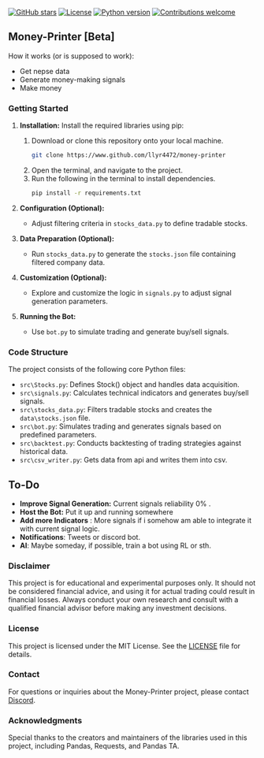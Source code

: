 [![GitHub stars](https://img.shields.io/github/stars/LLyr4472/money-printer.svg?style=flat-square)](https://github.com/LLyr4472/money-printer/stargazers)
[![License](https://img.shields.io/badge/License-MIT-yellow.svg?style=flat-square)](https://opensource.org/licenses/MIT)
[![Python version](https://img.shields.io/badge/Python-3.11.1-blue.svg?style=flat-square)](https://www.python.org/downloads/)
[![Contributions welcome](https://img.shields.io/badge/Contributions-welcome-brightgreen.svg?style=flat-square)](https://github.com/LLyr4472/money-printer/issues)


## Money-Printer [Beta]

How it works (or is supposed to work):
* Get nepse data
* Generate money-making signals
* Make money


### Getting Started

1. **Installation:** Install the required libraries using pip:
    1. Download  or clone this repository onto your local machine.
        ```bash
        git clone https://www.github.com/llyr4472/money-printer 
        ```
    2. Open the terminal, and navigate to the project.
    3. Run the following in the terminal to install dependencies.
        ```bash
        pip install -r requirements.txt
        ```

2. **Configuration (Optional):**
    - Adjust filtering criteria in `stocks_data.py` to define tradable stocks.

3. **Data Preparation (Optional):**
    - Run `stocks_data.py` to generate the `stocks.json` file containing filtered company data.

4. **Customization (Optional):**
    - Explore and customize the logic in `signals.py` to adjust signal generation parameters.

5. **Running the Bot:**
    - Use `bot.py` to simulate trading and generate buy/sell signals.


### Code Structure

The project consists of the following core Python files:

* `src\Stocks.py`: Defines Stock() object and handles data acquisition.
* `src\signals.py`: Calculates technical indicators and generates buy/sell signals.
* `src\stocks_data.py`: Filters tradable stocks and creates the `data\stocks.json` file.
* `src\bot.py`: Simulates trading and generates signals based on predefined parameters.
* `src\backtest.py`: Conducts backtesting of trading strategies against historical data.
* `src\csv_writer.py`: Gets data from api and writes them into csv.


## To-Do

- **Improve Signal Generation:** Current signals reliability 0% .
- **Host the Bot:** Put it up and running somewhere
- **Add more Indicators** : More signals if i somehow am able to integrate it with current signal logic.
- **Notifications**: Tweets or discord bot.
- **AI**: Maybe someday, if possible, train a bot using RL or sth. 

### Disclaimer

This project is for educational and experimental purposes only. It should not be considered financial advice, and using it for actual trading could result in financial losses. Always conduct your own research and consult with a qualified financial advisor before making any investment decisions.

### License

This project is licensed under the MIT License. See the [LICENSE](LICENSE) file for details.

### Contact

For questions or inquiries about the Money-Printer project, please contact [Discord](https://discord.gg/Xn4erZuZ).

### Acknowledgments

Special thanks to the creators and maintainers of the libraries used in this project, including Pandas, Requests, and Pandas TA.
